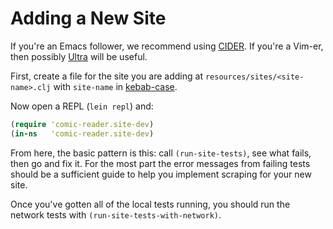 # Adding a New Site

If you're an Emacs follower, we recommend using [CIDER].  If you're a
Vim-er, then possibly [Ultra] will be useful.

[CIDER]: https://github.com/clojure-emacs/cider
[Ultra]: https://github.com/venantius/ultra

First, create a file for the site you are adding at
`resources/sites/<site-name>.clj` with `site-name` in [kebab-case].

[kebab-case]: http://c2.com/cgi/wiki?KebabCase

Now open a REPL (`lein repl`) and:

``` clojure
(require 'comic-reader.site-dev)
(in-ns   'comic-reader.site-dev)
```

From here, the basic pattern is this: call `(run-site-tests)`, see
what fails, then go and fix it. For the most part the error messages
from failing tests should be a sufficient guide to help you implement
scraping for your new site.

Once you've gotten all of the local tests running, you should run the
network tests with `(run-site-tests-with-network)`.
